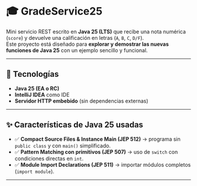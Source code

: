 # 🎓 GradeService25

Mini servicio REST escrito en **Java 25 (LTS)** que recibe una nota numérica (`score`) y devuelve una calificación en letras (`A`, `B`, `C`, `D/F`).  
Este proyecto está diseñado para **explorar y demostrar las nuevas funciones de Java 25** con un ejemplo sencillo y funcional.

---

## 🚀 Tecnologías
- **Java 25 (EA o RC)**
- **IntelliJ IDEA** como IDE
- **Servidor HTTP embebido** (sin dependencias externas)

---

## ✨ Características de Java 25 usadas
- ✅ **Compact Source Files & Instance Main (JEP 512)** → programa sin `public class` y con `main()` simplificado.
- ✅ **Pattern Matching con primitivos (JEP 507)** → uso de `switch` con condiciones directas en `int`.
- ✅ **Module Import Declarations (JEP 511)** → importar módulos completos (`import module`).

---